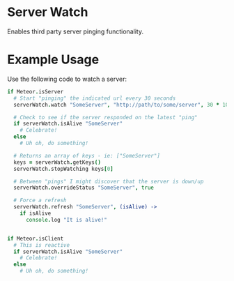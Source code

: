 Server Watch
===

Enables third party server pinging functionality.

# Example Usage

Use the following code to watch a server:

  ````coffeescript
  if Meteor.isServer
    # Start "pinging" the indicated url every 30 seconds
    serverWatch.watch "SomeServer", "http://path/to/some/server", 30 * 1000

    # Check to see if the server responded on the latest "ping"
    if serverWatch.isAlive "SomeServer"
      # Celebrate!
    else
      # Uh oh, do something!

    # Returns an array of keys - ie: ["SomeServer"]
    keys = serverWatch.getKeys()
    serverWatch.stopWatching keys[0]

    # Between "pings" I might discover that the server is down/up
    serverWatch.overrideStatus "SomeServer", true

    # Force a refresh
    serverWatch.refresh "SomeServer", (isAlive) ->
      if isAlive
        console.log "It is alive!"


  if Meteor.isClient
    # This is reactive
    if serverWatch.isAlive "SomeServer"
      # Celebrate!
    else
      # Uh oh, do something!
  ````
